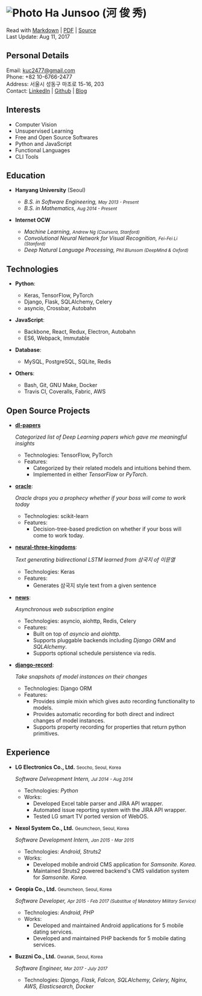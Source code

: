 ![Photo](https://en.gravatar.com/userimage/88915015/2c6d5786d2b480927676688336d80102.jpg?size=110) Ha Junsoo (河 俊 秀)  
=======================================================================================================================

Read with [Markdown](https://raw.github.com/kuc2477/resume/gh-pages/index.md) | [PDF](https://raw.github.com/kuc2477/resume/gh-pages/index.pdf) | [Source](http://github.com/kuc2477/resume)  
Last Update: Aug 11, 2017


Personal Details
---------------
Email:      kuc2477@gmail.com   
Phone:      +82 10-6766-2477  
Address:    서울시 성동구 마조로 15-16, 203  
Contact:    [LinkedIn](https://www.linkedin.com/in/junsoo-ha-769a89bb?trk=hp-identity-name) | [Github](https://github.com/kuc2477) | [Blog](http://hajunsoo.org)  


Interests
---------
- Computer Vision
- Unsupervised Learning
- Free and Open Source Softwares
- Python and JavaScript
- Functional Languages
- CLI Tools


Education
---------

* **Hanyang University** (Seoul)

    - *B.S. in Software Engineering, <small>May 2013 - Present</small>*
    - *B.S. in Mathematics, <small>Aug 2014 - Present</small>*


* **Internet OCW**

    - *Machine Learning, <small>Andrew Ng (Coursera, Stanford)</small>*
    - *Convolutional Neural Network for Visual Recognition, <small>Fei-Fei Li (Stanford)</small>*
    - *Deep Natural Language Processing, <small>Phil Blunsom (DeepMind & Oxford)</small>*


Technologies
------------

* **Python**: 
    * Keras, TensorFlow, PyTorch
    * Django, Flask, SQLAlchemy, Celery
    * asyncio, Crossbar, Autobahn

* **JavaScript**: 
    * Backbone, React, Redux, Electron, Autobahn
    * ES6, Webpack, Immutable

* **Database**: 
    * MySQL, PostgreSQL, SQLite, Redis

* **Others**: 
    * Bash, Git, GNU Make, Docker
    * Travis CI, Coveralls, Fabric, AWS


Open Source Projects
---------------------
* **[dl-papers](https://github.com/kuc2477/dl-papers)**

    *Categorized list of Deep Learning papers which gave me meaningful insights*

    - Technologies: TensorFlow, PyTorch
    - Features:
        - Categorized by their related models and intuitions behind them.
        - Implemented in either *TensorFlow* or *PyTorch*.

* **[oracle](https://github.com/kuc2477/oracle)**:

    *Oracle drops you a prophecy whether if your boss will come to work today*

    - Technologies: scikit-learn
    - Features:
        - Decision-tree-based prediction on whether if your boss will come to work today. 

*   **[neural-three-kingdoms](https://github.com/kuc2477/neural-three-kingdoms)**:

    *Text generating bidirectional LSTM learned from 삼국지 of 이문열*

    - Technologies: Keras
    - Features: 
        - Generates 삼국지 style text from a given sentence

*   **[news](https://github.com/kuc2477/news)**:

    *Asynchronous web subscription engine*

    - Technologies: asyncio, aiohttp, Redis, Celery
    - Features:
        - Built on top of *asyncio* and *aiohttp*.
        - Supports pluggable backends including *Django ORM* and *SQLAlchemy*.
        - Supports optional schedule persistence via redis.

*   **[django-record](https://github.com/kuc2477/django-record)**:

    *Take snapshots of model instances on their changes*

    - Technologies: Django ORM
    - Features:
        - Provides simple mixin which gives auto recording functionality to models.
        - Provides automatic recording for both direct and indirect changes of model instances.
        - Supports property recording for properties that return python primitives.


Experience
-----------

*   **LG Electronics Co., Ltd.** <small>Seocho, Seoul, Korea</small>

    *Software Delveopment Intern, <small>Jul 2014 - Aug 2014</small>*

    - Technologies: *Python*
    - Works:
        - Developed Excel table parser and JIRA API wrapper.
        - Automated issue reporting system with the JIRA API wrapper.
        - Tested LG smart TV ported version of WebOS.

*   **Nexol System Co., Ltd.** <small>Geumcheon, Seoul, Korea</small>

    *Software Development Intern, <small>Jan 2015 - Mar 2015</small>*

    - Technologies: *Android, Struts2*
    - Works:
        - Developed mobile android CMS application for *Samsonite. Korea*.
        - Maintained Struts2 powered backend's CMS validation system for *Samsonite. Korea*.

*   **Geopia Co., Ltd.** <small>Geumcheon, Seoul, Korea</small> 

    *Software Developer, <small>Apr 2015 - Feb 2017 (Substitue of Mandatory Military Service)</small>*

    - Technologies: *Android, PHP*
    - Works: 
        - Developed and maintained Android applications for 5 mobile dating services.
        - Developed and maintained PHP backends for 5 mobile dating services.

*   **Buzzni Co., Ltd.** <small>Gwanak, Seoul, Korea</small> 

    *Software Engineer, <small>Mar 2017 - July 2017</small>*

    - Technologies: *Django, Flask, Falcon, SQLAlchemy, Celery, Nginx, AWS, Elasticsearch, Docker*



